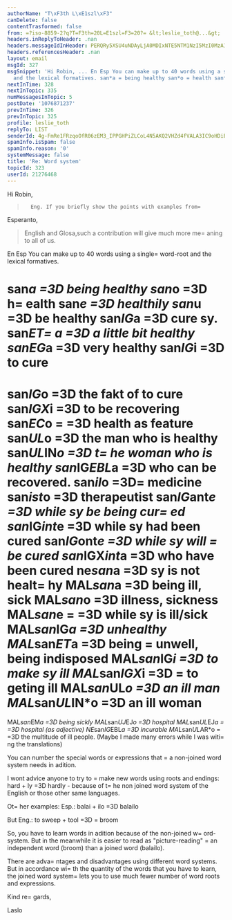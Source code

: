 ```yaml
---
authorName: "T\xF3th L\xE1szl\xF3"
canDelete: false
contentTrasformed: false
from: =?iso-8859-2?q?T=F3th=20L=E1szl=F3=20?= &lt;leslie_toth@...&gt;
headers.inReplyToHeader: .nan
headers.messageIdInHeader: PERQRy5XSU4uNDAyLjA0MDIxNTE5NTM1NzI5MzI0MzA1NDNAZHJvdHBvc3RhLmh1Pg==
headers.referencesHeader: .nan
layout: email
msgId: 327
msgSnippet: 'Hi Robin, ... En Esp You can make up to 40 words using a single word-root
  and the lexical formatives. san*a = being healthy san*o = health san*e = healthily '
nextInTime: 328
nextInTopic: 335
numMessagesInTopic: 5
postDate: '1076871237'
prevInTime: 326
prevInTopic: 325
profile: leslie_toth
replyTo: LIST
senderId: 4g-FmRe1FRzqoOfR06zEM3_IPPGHPiZLCoL4N5AKQ2VHZd4fVALA3IC9oHDiEArL8zxz12j1bgFq88crbxMVnpGbMSCywA2ni1uZ5_HRLxmByndhemZMrIPhJ44HlsfipjGorOpO_J9f
spamInfo.isSpam: false
spamInfo.reason: '0'
systemMessage: false
title: 'Re: Word system'
topicId: 323
userId: 21276468
---
```



Hi Robin,


>       Eng. If you briefly show the points with examples from=
 Esperanto, 
> English and Glosa,such a contribution will give much more me=
aning to all of
> us.
 
  En Esp You can make up to 40 words using a single=
 word-root and the lexical formatives.

san*a =3D being healthy
san*o =3D h=
ealth
san*e =3D healthily
san*u =3D be healthy
san*IG*a =3D cure sy.
san*ET=
*a =3D a little bit healthy
san*EG*a =3D very healthy
san*IG*i =3D to cure
=
san*IG*o =3D the fakt of to cure
san*IGX*i =3D to be recovering
san*EC*o =
=3D health as feature
san*UL*o =3D the man who is healthy
san*UL*IN*o =3D t=
he woman who is healthy
san*IG*EBL*a =3D who can be recovered.
san*il*o =3D=
 medicine
san*ist*o =3D therapeutist
san*IG*ant*e =3D while sy be being cur=
ed
san*IG*int*e =3D while sy had been cured
san*IG*ont*e =3D while sy will =
be cured
san*IGX*int*a =3D who have been cured
ne*san*a =3D sy is not healt=
hy
MAL*san*a =3D being ill, sick
MAL*san*o =3D illness, sickness
MAL*san*e =
=3D while sy is ill/sick
MAL*san*IG*a =3D unhealthy
MAL*san*ET*a =3D being =
unwell, being indisposed
MAL*san*IG*i =3D to make sy ill
MAL*san*IGX*i =3D =
to geting ill
MAL*san*UL*o =3D an ill man
MAL*san*UL*IN*o =3D an ill woman
=
MAL*san*EM*a =3D being sickly
MAL*san*UJ*EJ*o =3D hospital
MAL*san*UL*EJ*a =
=3D hospital (as adjective)
NE*san*IG*EBL*a =3D incurable
MAL*san*UL*AR*o =
=3D the multitude of ill people.
(Maybe I made many errors while I was witi=
ng the translations)

You can number the special words or expressions that =
a non-joined word system needs in adition.

I wont advice anyone to try to =
make new words using roots and endings: hard + ly =3D hardly - because of t=
he non joined word system of the English or those other same languages.

Ot=
her examples:
Esp.:
balai + ilo =3D balailo

But Eng.:
to sweep + tool =3D =
broom

  So, you have to learn words in adition because of the non-joined w=
ord-system.
But in the meanwhile it is easier to read as "picture-reading" =
an independent word (broom) than a joined word (balailo).

  There are adva=
ntages and disadvantages using different word systems.
But in accordance wi=
th the quantity of the words that you have to learn, the joined word system=
 lets you to use much fewer number of word roots and expressions.


Kind re=
gards,

Laslo
